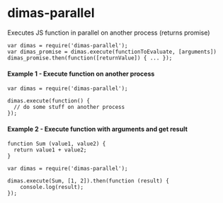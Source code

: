 
# dimas-parallel
Executes JS function in parallel on another process (returns promise)
```
var dimas = require('dimas-parallel');
var dimas_promise = dimas.execute(functionToEvaluate, [arguments])
dimas_promise.then(function([returnValue]) { ... });
```


#### Example 1 - Execute function on another process

```
var dimas = require('dimas-parallel');

dimas.execute(function() {
  // do some stuff on another process
});
```

#### Example 2 - Execute function with arguments and get result

```
function Sum (value1, value2) {
  return value1 + value2;
}

var dimas = require('dimas-parallel');

dimas.execute(Sum, [1, 2]).then(function (result) {
    console.log(result);
});
```




